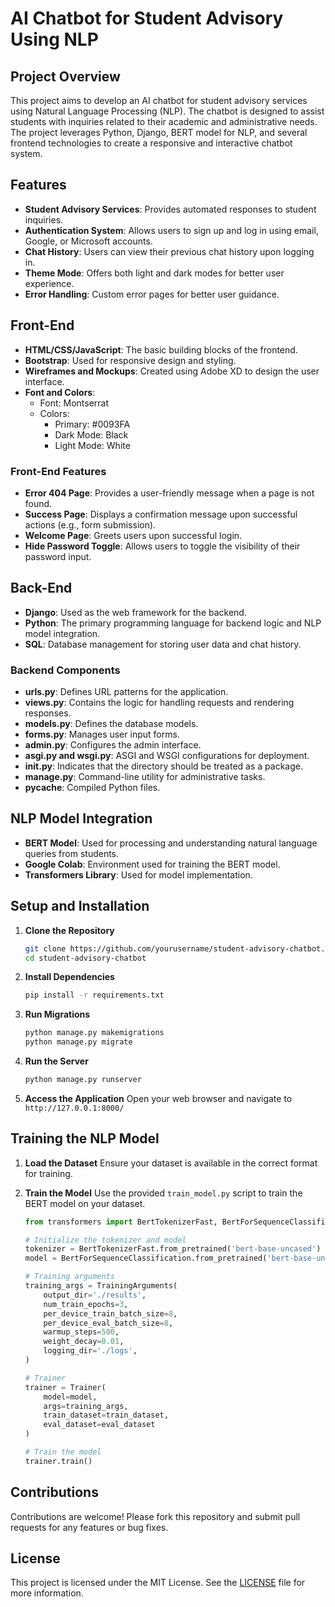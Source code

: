 # AI Chatbot for Student Advisory Using NLP

## Project Overview

This project aims to develop an AI chatbot for student advisory services using Natural Language Processing (NLP). The chatbot is designed to assist students with inquiries related to their academic and administrative needs. The project leverages Python, Django, BERT model for NLP, and several frontend technologies to create a responsive and interactive chatbot system.

## Features

- **Student Advisory Services**: Provides automated responses to student inquiries.
- **Authentication System**: Allows users to sign up and log in using email, Google, or Microsoft accounts.
- **Chat History**: Users can view their previous chat history upon logging in.
- **Theme Mode**: Offers both light and dark modes for better user experience.
- **Error Handling**: Custom error pages for better user guidance.

## Front-End

- **HTML/CSS/JavaScript**: The basic building blocks of the frontend.
- **Bootstrap**: Used for responsive design and styling.
- **Wireframes and Mockups**: Created using Adobe XD to design the user interface.
- **Font and Colors**: 
  - Font: Montserrat
  - Colors: 
    - Primary: #0093FA
    - Dark Mode: Black
    - Light Mode: White

### Front-End Features

- **Error 404 Page**: Provides a user-friendly message when a page is not found.
- **Success Page**: Displays a confirmation message upon successful actions (e.g., form submission).
- **Welcome Page**: Greets users upon successful login.
- **Hide Password Toggle**: Allows users to toggle the visibility of their password input.

## Back-End

- **Django**: Used as the web framework for the backend.
- **Python**: The primary programming language for backend logic and NLP model integration.
- **SQL**: Database management for storing user data and chat history.

### Backend Components

- **urls.py**: Defines URL patterns for the application.
- **views.py**: Contains the logic for handling requests and rendering responses.
- **models.py**: Defines the database models.
- **forms.py**: Manages user input forms.
- **admin.py**: Configures the admin interface.
- **asgi.py and wsgi.py**: ASGI and WSGI configurations for deployment.
- **init.py**: Indicates that the directory should be treated as a package.
- **manage.py**: Command-line utility for administrative tasks.
- **pycache**: Compiled Python files.

## NLP Model Integration

- **BERT Model**: Used for processing and understanding natural language queries from students.
- **Google Colab**: Environment used for training the BERT model.
- **Transformers Library**: Used for model implementation.

## Setup and Installation

1. **Clone the Repository**
   ```bash
   git clone https://github.com/yourusername/student-advisory-chatbot.git
   cd student-advisory-chatbot
   ```

2. **Install Dependencies**
   ```bash
   pip install -r requirements.txt
   ```

3. **Run Migrations**
   ```bash
   python manage.py makemigrations
   python manage.py migrate
   ```

4. **Run the Server**
   ```bash
   python manage.py runserver
   ```

5. **Access the Application**
   Open your web browser and navigate to `http://127.0.0.1:8000/`

## Training the NLP Model

1. **Load the Dataset**
   Ensure your dataset is available in the correct format for training.
   
2. **Train the Model**
   Use the provided `train_model.py` script to train the BERT model on your dataset.
   
   ```python
   from transformers import BertTokenizerFast, BertForSequenceClassification, Trainer, TrainingArguments

   # Initialize the tokenizer and model
   tokenizer = BertTokenizerFast.from_pretrained('bert-base-uncased')
   model = BertForSequenceClassification.from_pretrained('bert-base-uncased')

   # Training arguments
   training_args = TrainingArguments(
       output_dir='./results',
       num_train_epochs=3,
       per_device_train_batch_size=8,
       per_device_eval_batch_size=8,
       warmup_steps=500,
       weight_decay=0.01,
       logging_dir='./logs',
   )

   # Trainer
   trainer = Trainer(
       model=model,
       args=training_args,
       train_dataset=train_dataset,
       eval_dataset=eval_dataset
   )

   # Train the model
   trainer.train()
   ```

## Contributions

Contributions are welcome! Please fork this repository and submit pull requests for any features or bug fixes.

## License

This project is licensed under the MIT License. See the [LICENSE](  http://www.apache.org/licenses/) file for more information.
